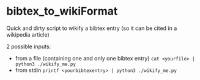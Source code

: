 # bibtex_to_wikiFormat
Quick and dirty script to wikify a bibtex entry (so it can be cited in a wikipedia article)

2 possible inputs:
  - from a file (containing one and only one bibtex entry)
    ```cat <yourfile> | python3 ./wikify_me.py```
  - from stdin
    ```printf <yourbibtexentry> | python3 ./wikify_me.py```

